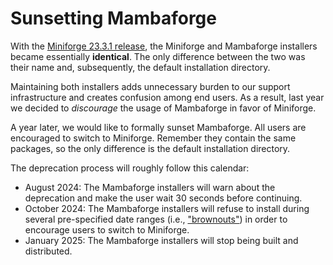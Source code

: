 # Sunsetting Mambaforge

With the [Miniforge 23.3.1 release](https://github.com/conda-forge/miniforge/releases/tag/23.3.1-0),
the Miniforge and Mambaforge installers became essentially **identical**. The only difference
between the two was their name and, subsequently, the default installation directory.

Maintaining both installers adds unnecessary burden to our support infrastructure and creates
confusion among end users. As a result, last year we decided to _discourage_ the usage of
Mambaforge in favor of Miniforge.

A year later, we would like to formally sunset Mambaforge. All users are encouraged to switch to
Miniforge. Remember they contain the same packages, so the only difference is the default
installation directory.

The deprecation process will roughly follow this calendar:

- August 2024: The Mambaforge installers will warn about the deprecation and make the user wait 30
  seconds before continuing.
- October 2024: The Mambaforge installers will refuse to install during several pre-specified date ranges (i.e., ["brownouts"](https://en.wikipedia.org/wiki/Brownout_(software_engineering))) in order to encourage users to switch to Miniforge.
- January 2025: The Mambaforge installers will stop being built and distributed.
